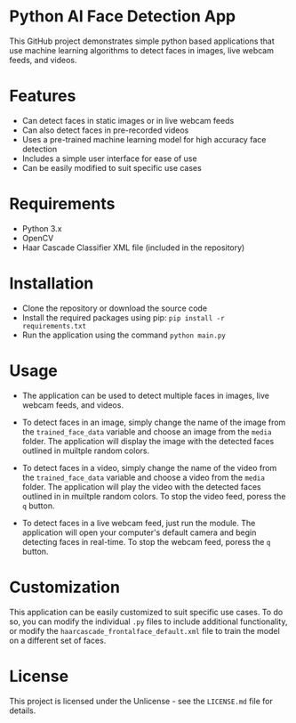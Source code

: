 # Python AI Face Detection App

This GitHub project demonstrates simple python based applications that use machine learning algorithms to detect faces in images, live webcam feeds, and videos.

# Features
- Can detect faces in static images or in live webcam feeds
- Can also detect faces in pre-recorded videos
- Uses a pre-trained machine learning model for high accuracy face detection
- Includes a simple user interface for ease of use
- Can be easily modified to suit specific use cases

# Requirements
- Python 3.x
- OpenCV
- Haar Cascade Classifier XML file (included in the repository)

# Installation
- Clone the repository or download the source code
- Install the required packages using pip: `pip install -r requirements.txt`
- Run the application using the command `python main.py`
  
# Usage

- The application can be used to detect multiple faces in images, live webcam feeds, and videos.

- To detect faces in an image, simply change the name of the image from the `trained_face_data` variable and choose an image from the `media` folder. The application will display the image with the detected faces outlined in muiltple random colors.

- To detect faces in a video, simply change the name of the video from the `trained_face_data` variable and choose a video from the `media` folder. The application will play the video with the detected faces outlined in in muiltple random colors. To stop the video feed, poress the `q` button.

- To detect faces in a live webcam feed, just run the module. The application will open your computer's default camera and begin detecting faces in real-time. To stop the webcam feed, poress the `q` button.

# Customization
This application can be easily customized to suit specific use cases. To do so, you can modify the individual `.py` files to include additional functionality, or modify the `haarcascade_frontalface_default.xml` file to train the model on a different set of faces.

# License
This project is licensed under the Unlicense - see the `LICENSE.md` file for details.
